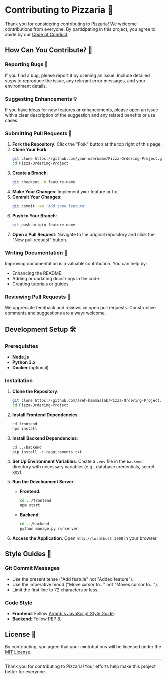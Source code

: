 # Contributing to Pizzaria 🍕

Thank you for considering contributing to Pizzaria! We welcome contributions from everyone. By participating in this project, you agree to abide by our [Code of Conduct](CODE_OF_CONDUCT.md).

## How Can You Contribute? 🤔

### Reporting Bugs 🐛

If you find a bug, please report it by opening an issue. Include detailed steps to reproduce the issue, any relevant error messages, and your environment details.

### Suggesting Enhancements 💡

If you have ideas for new features or enhancements, please open an issue with a clear description of the suggestion and any related benefits or use cases.

### Submitting Pull Requests 🔄

1. **Fork the Repository**: Click the "Fork" button at the top right of this page.
2. **Clone Your Fork**: 
    ```bash
    git clone https://github.com/your-username/Pizza-Ordering-Project.git
    cd Pizza-Ordering-Project
    ```
3. **Create a Branch**: 
    ```bash
    git checkout -b feature-name
    ```
4. **Make Your Changes**: Implement your feature or fix.
5. **Commit Your Changes**: 
    ```bash
    git commit -am 'Add some feature'
    ```
6. **Push to Your Branch**: 
    ```bash
    git push origin feature-name
    ```
7. **Open a Pull Request**: Navigate to the original repository and click the "New pull request" button.

### Writing Documentation 📝

Improving documentation is a valuable contribution. You can help by:

- Enhancing the README.
- Adding or updating docstrings in the code.
- Creating tutorials or guides.

### Reviewing Pull Requests 👀

We appreciate feedback and reviews on open pull requests. Constructive comments and suggestions are always welcome.

## Development Setup 🛠️

### Prerequisites

- **Node.js**
- **Python 3.x**
- **Docker** (optional)

### Installation

1. **Clone the Repository**: 
    ```bash
    git clone https://github.com/aref-hammaslak/Pizza-Ordering-Project.git
    cd Pizza-Ordering-Project
    ```
2. **Install Frontend Dependencies**: 
    ```bash
    cd frontend
    npm install
    ```
3. **Install Backend Dependencies**: 
    ```bash
    cd ../backend
    pip install -r requirements.txt
    ```
4. **Set Up Environment Variables**: Create a `.env` file in the `backend` directory with necessary variables (e.g., database credentials, secret key).

5. **Run the Development Server**:
    - **Frontend**:
      ```bash
      cd ../frontend
      npm start
      ```
    - **Backend**:
      ```bash
      cd ../backend
      python manage.py runserver
      ```

6. **Access the Application**: Open `http://localhost:3000` in your browser.

## Style Guides 🎨

### Git Commit Messages

- Use the present tense ("Add feature" not "Added feature").
- Use the imperative mood ("Move cursor to..." not "Moves cursor to...").
- Limit the first line to 72 characters or less.

### Code Style

- **Frontend**: Follow [Airbnb's JavaScript Style Guide](https://github.com/airbnb/javascript).
- **Backend**: Follow [PEP 8](https://www.python.org/dev/peps/pep-0008/).

## License 📜

By contributing, you agree that your contributions will be licensed under the [MIT License](LICENSE).

---

Thank you for contributing to Pizzaria! Your efforts help make this project better for everyone.
